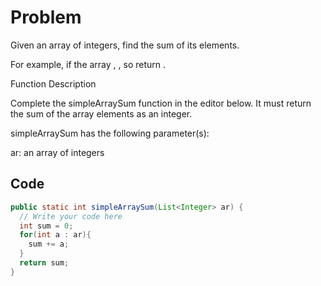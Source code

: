 # Problem 
Given an array of integers, find the sum of its elements.

For example, if the array , , so return .

Function Description

Complete the simpleArraySum function in the editor below. It must return the sum of the array elements as an integer.

simpleArraySum has the following parameter(s):

ar: an array of integers

## Code 
```java
public static int simpleArraySum(List<Integer> ar) {
  // Write your code here
  int sum = 0;
  for(int a : ar){
    sum += a;
  }
  return sum;
}
```
